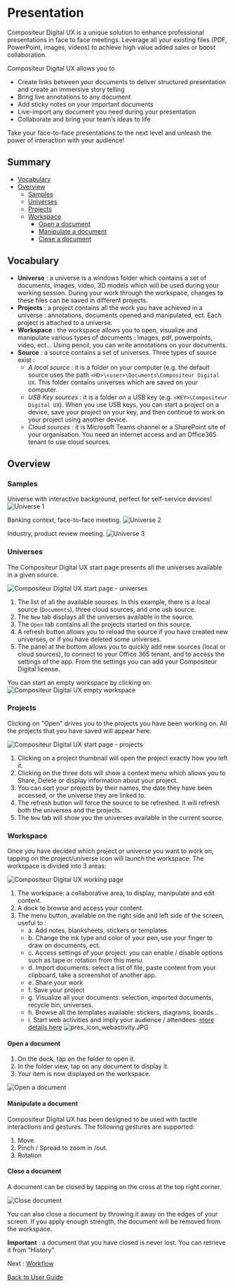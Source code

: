 # Presentation 

Compositeur Digital UX is a unique solution to enhance professional presentations in face to face meetings. 
Leverage all your existing files (PDF, PowerPoint, images, videos) to achieve high value added sales or boost collaboration.

Compositeur Digital UX allows you to 
* Create links between your documents to deliver structured presentation and create an immersive story telling
* Bring live annotations to any document
* Add sticky notes on your important documents
* Live-import any document you need during your presentation
* Collaborate and bring your team’s ideas to life

Take your face-to-face presentations to the next level and unleash the power of interaction with your audience!

## Summary
* [Vocabulary](#vocabulary)
* [Overview](#overview)
  * [Samples](#samples)
  * [Universes](#universes)
  * [Projects](#projects)
  * [Workspace](#workspace)
    * [Open a document](#open-a-document)
    * [Manipulate a document](#manipulate-a-document)
    * [Close a document](#close-a-document)

## Vocabulary 

* **Universe** : a universe is a windows folder which contains a set of documents, images, video, 3D models which will be used during your working session. During your work through the workspace, changes to these files can be saved in different projects.
* **Projects** : a project contains all the work you have achieved in a universe : annotations, documents opened and manipulated, ect. Each project is attached to a universe.
* **Workspace** : the workspace allows you to open, visualize and manipulate various types of documents : images, pdf, powerpoints, video, ect... Using pencil, you can write annotations on your documents.
* **Source** : a source contains a set of universes. Three types of source exist :
   * *A local source* : it is a folder on your computer (e.g. the default source uses the path `<HD>\<user>\Documents\Compositeur Digital UX`. This folder contains universes which are saved on your computer.
   * *USB Key sources* : it is a folder on a USB key (e.g. `<KEY>\Compositeur Digital UX`). When you use USB keys, you can start a project on a device, save your project on your key, and then continue to work on your project using another device.
   * *Cloud sources* : it is Microsoft Teams channel or a SharePoint site of your organisation. You need an internet access and an Office365 tenant to use cloud sources.

## Overview

### Samples

Universe with interactive background, perfect for self-service devices!
![Universe 1](../img/pres-universe1.JPG)

Banking context, face-to-face meeting.
![Universe 2](../img/pres-universe2.JPG)

Industry, product review meeting.
![Universe 3](../img/pres-universe3.JPG)

### Universes

The Compositeur Digital UX start page presents all the universes available in a given source. 

![Compositeur Digital UX start page - universes](../img/pres_universes.jpg)

1. The list of all the available sources. In this example, there is a local source (`Documents`), three cloud sources, and one usb source.
1. The `New` tab displays all the universes available in the source. 
1. The `Open` tab contains all the projects started on this source.
1. A refresh button allows you to reload the source if you have created new universes, or if you have deleted some universes.
1. The panel at the bottom allows you to quickly add new sources (local or cloud sources), to connect to your Office 365 tenant, and to access the settings of the app. From the settings you can add your Compositeur Digital license. 


You can start an empty workspace by clicking on:
![Compositeur Digital UX empty workspace](../img/pres_icon_empty_universe.jpg)


### Projects

Clicking on "Open" drives you to the projects you have been working on. All the projects that you have saved will appear here.

![Compositeur Digital UX start page - projects](../img/pres_projects_sort_by.jpg)

1. Clicking on a project thumbnail will open the project exactly how you left it.
1. Clicking on the three dots will show a context menu which allows you to Share, Delete or display information about your project.
1. You can sort your projects by their names, the date they have been accessed, or the universe they are linked to. 
1. The refresh button will force the source to be refreshed. It will refresh both the universes and the projects.
1. The `New` tab will show you the universes available in the current source.

### Workspace

Once you have decided which project or universe you want to work on, tapping on the project/universe icon will launch the workspace.
The workspace is divided into 3 areas:

![Compositeur Digital UX working page](../img/pres_workspace4.jpg)

1. The workspace: a collaborative area, to display, manipulate and edit content.
1. A dock to browse and access your content.
1. The menu button, available on the right side and left side of the screen, useful to : 
   - a. Add notes, blanksheets, stickers or templates.
   - b. Change the ink type and color of your pen, use your finger to draw on documents, ect.
   - c. Access settings of your project: you can enable / disable options such as tape or rotation from this menu.
   - d. Import documents: select a list of file, paste content from your clipboard, take a screenshot of another app.
   - e. Share your work
   - f. Save your project
   - g. Visualize all your documents: selection, imported documents, recycle bin, universes.
   - h. Browse all the templates available: stickers, diagrams, boards...
   - i. Start web activities and imply your audience / attendees: [more details here](webactivities.md) ![pres_icon_webactivity.JPG](../img/pres_icon_webactivity.JPG)

#### Open a document

1. On the dock, tap on the folder to open it.
1. In the folder view, tap on any document to display it.
1. Your item is now displayed on the workspace.

![Open a document](../img/pres_open_document.jpg)

#### Manipulate a document

Compositeur Digital UX has been designed to be used with tactile interactions and gestures.
The following gestures are supported:
1. Move.
1. Pinch / Spread to zoom in /out.
1. Rotation

#### Close a document

A document can be closed by tapping on the cross at the top right corner.

![Close document](../img/pres_workspace_close_doc.jpg)

You can also close a document by throwing it away on the edges of your screen. If you apply enough strength, the document will be removed from the workspace. 

**Important** : a document that you have closed is never lost. You can retrieve it from "History".

Next : [Workflow](workflow.md)

[Back to User Guide](index.md)
